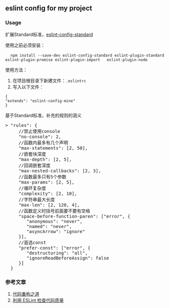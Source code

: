 ##  eslint config for my project
### Usage
<p>扩展Standard标准，<a href="https://www.npmjs.com/package/eslint-config-standard">eslint-config-standard</a></p>
<p>使用之前必须安装：</p>
<pre>
  <code>npm install --save-dev eslint-config-standard eslint-plugin-standard eslint-plugin-promise eslint-plugin-import   eslint-plugin-node</code></pre>
<p></p>
<p>使用方法：</p>
<ol>
<li>在项目根目录下新建文件：<code>.eslintrc</code></li>
<li>写入以下文件：</li>
</ol>
<pre>
<code>{</code>
<code>"extends": "eslint-config-mine"</code>
<code>}</code>
</pre>
<p>基于Standard标准，补充的规则的涵义</p>
<pre>
> "rules": {
     //禁止使用console
     "no-console": 2,
     //函数内最多有几个声明
     "max-statements": [2, 50],
     //嵌套块深度
     "max-depth": [2, 5],
     //回调嵌套深度
     "max-nested-callbacks": [2, 3],
     //函数最多只有5个参数
     "max-params": [2, 5],
     //循环复杂度
     "complexity": [2, 10],
     //字符串最大长度
     "max-len": [2, 120, 4],
     //函数定义时括号前面要不要有空格
     "space-before-function-paren": ["error", {
        "anonymous": "never",
        "named": "never",
        "asyncArrow": "ignore"
     }],
     //首选const
     "prefer-const": ["error", {
        "destructuring": "all",
        "ignoreReadBeforeAssign": false
     }]
  }
</pre>

### 参考文章
<ol>
  <li>
    <a href="https://mp.weixin.qq.com/s/vn5BH51CK9F1EDq7gIDODQ">代码重构之道</a>
  </li>
  <li>
    <a href="http://morning.work/page/maintainable-nodejs/getting-started-with-eslint.html">利用 ESLint 检查代码质量</a>
  </li>
</ol>

